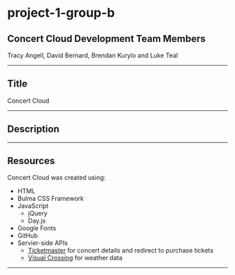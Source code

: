 # project-1-group-b
## Concert Cloud Development Team Members
Tracy Angell, David Bernard, Brendan Kurylo and Luke Teal
***
## Title
Concert Cloud
***
## Description

*** 
## Resources 
Concert Cloud was created using:
- HTML
- Bulma CSS Framework
- JavaScript
    - jQuery
    - Day.js
- Google Fonts
- GitHub
- Servier-side APIs
    - [Ticketmaster](https://developer.ticketmaster.com/) for concert details and redirect to purchase tickets
    - [Visual Crossing](https://www.visualcrossing.com/) for weather data
***

